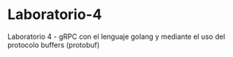 # Laboratorio-4
Laboratorio 4 - gRPC con el lenguaje golang y mediante el uso del protocolo buffers (protobuf)
